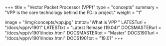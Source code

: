 +++
title = "Vector Packet Processor (VPP)"
type = "concepts"
summary = "VPP is the core technology behind the FD.io project."
weight = "1"

image = "/img/concepts/vpp.jpg"
btntxt="What is VPP "
LATESTurl = "/docs/vpp/v1901"
LATESTtxt = "Latest Release (19.04)"
DOCSMASTERurl = "/docs/vpp/v1901/index.html"
DOCSMASTERtxt = "Master"
DOCS1901url = "/docs/vpp/v1901/index.html"
DOCS1901txt = "19.01"
+++
